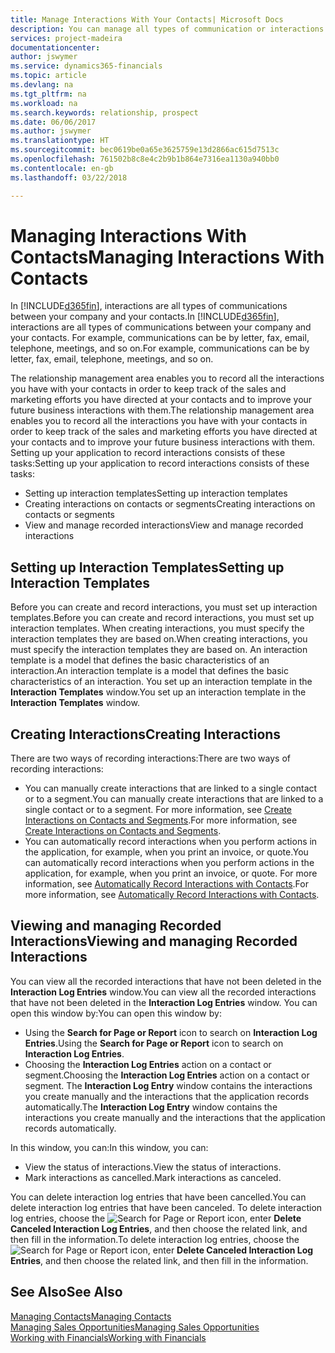 ```yaml
---
title: Manage Interactions With Your Contacts| Microsoft Docs
description: You can manage all types of communication or interactions between your company and your contacts, for example, letters, phone calls, meetings, and so on.
services: project-madeira
documentationcenter: 
author: jswymer
ms.service: dynamics365-financials
ms.topic: article
ms.devlang: na
ms.tgt_pltfrm: na
ms.workload: na
ms.search.keywords: relationship, prospect
ms.date: 06/06/2017
ms.author: jswymer
ms.translationtype: HT
ms.sourcegitcommit: bec0619be0a65e3625759e13d2866ac615d7513c
ms.openlocfilehash: 761502b8c8e4c2b9b1b864e7316ea1130a940bb0
ms.contentlocale: en-gb
ms.lasthandoff: 03/22/2018

---
```

# <a name="managing-interactions-with-contacts"></a><span data-ttu-id="122e5-103">Managing Interactions With Contacts</span><span class="sxs-lookup"><span data-stu-id="122e5-103">Managing Interactions With Contacts</span></span>
<span data-ttu-id="122e5-104">In [!INCLUDE[d365fin](includes/d365fin_md.md)], interactions are all types of communications between your company and your contacts.</span><span class="sxs-lookup"><span data-stu-id="122e5-104">In [!INCLUDE[d365fin](includes/d365fin_md.md)], interactions are all types of communications between your company and your contacts.</span></span> <span data-ttu-id="122e5-105">For example, communications can be by letter, fax, email, telephone, meetings, and so on.</span><span class="sxs-lookup"><span data-stu-id="122e5-105">For example, communications can be by letter, fax, email, telephone, meetings, and so on.</span></span>

<span data-ttu-id="122e5-106">The relationship management area enables you to record all the interactions you have with your contacts in order to keep track of the sales and marketing efforts you have directed at your contacts and to improve your future business interactions with them.</span><span class="sxs-lookup"><span data-stu-id="122e5-106">The relationship management area enables you to record all the interactions you have with your contacts in order to keep track of the sales and marketing efforts you have directed at your contacts and to improve your future business interactions with them.</span></span> <span data-ttu-id="122e5-107">Setting up your application to record interactions consists of these tasks:</span><span class="sxs-lookup"><span data-stu-id="122e5-107">Setting up your application to record interactions consists of these tasks:</span></span>

* <span data-ttu-id="122e5-108">Setting up interaction templates</span><span class="sxs-lookup"><span data-stu-id="122e5-108">Setting up interaction templates</span></span>  
* <span data-ttu-id="122e5-109">Creating interactions on contacts or segments</span><span class="sxs-lookup"><span data-stu-id="122e5-109">Creating interactions on contacts or segments</span></span>  
* <span data-ttu-id="122e5-110">View and manage recorded interactions</span><span class="sxs-lookup"><span data-stu-id="122e5-110">View and manage recorded interactions</span></span>  

##  <a name="setting-up-interaction-templates"></a><span data-ttu-id="122e5-111">Setting up Interaction Templates</span><span class="sxs-lookup"><span data-stu-id="122e5-111">Setting up Interaction Templates</span></span>
<span data-ttu-id="122e5-112">Before you can create and record interactions, you must set up interaction templates.</span><span class="sxs-lookup"><span data-stu-id="122e5-112">Before you can create and record interactions, you must set up interaction templates.</span></span> <span data-ttu-id="122e5-113">When creating interactions, you must specify the interaction templates they are based on.</span><span class="sxs-lookup"><span data-stu-id="122e5-113">When creating interactions, you must specify the interaction templates they are based on.</span></span> <span data-ttu-id="122e5-114">An interaction template is a model that defines the basic characteristics of an interaction.</span><span class="sxs-lookup"><span data-stu-id="122e5-114">An interaction template is a model that defines the basic characteristics of an interaction.</span></span>
<span data-ttu-id="122e5-115">You set up an interaction template in the **Interaction Templates** window.</span><span class="sxs-lookup"><span data-stu-id="122e5-115">You set up an interaction template in the **Interaction Templates** window.</span></span>  

## <a name="creating-interactions"></a><span data-ttu-id="122e5-116">Creating Interactions</span><span class="sxs-lookup"><span data-stu-id="122e5-116">Creating Interactions</span></span>
<span data-ttu-id="122e5-117">There are two ways of recording interactions:</span><span class="sxs-lookup"><span data-stu-id="122e5-117">There are two ways of recording interactions:</span></span>

* <span data-ttu-id="122e5-118">You can manually create interactions that are linked to a single contact or to a segment.</span><span class="sxs-lookup"><span data-stu-id="122e5-118">You can manually create interactions that are linked to a single contact or to a segment.</span></span> <span data-ttu-id="122e5-119">For more information, see [Create Interactions on Contacts and Segments](marketing-how-create-interactions.md).</span><span class="sxs-lookup"><span data-stu-id="122e5-119">For more information, see [Create Interactions on Contacts and Segments](marketing-how-create-interactions.md).</span></span>  
* <span data-ttu-id="122e5-120">You can automatically record interactions when you perform actions in the application, for example, when you print an invoice, or quote.</span><span class="sxs-lookup"><span data-stu-id="122e5-120">You can automatically record interactions when you perform actions in the application, for example, when you print an invoice, or quote.</span></span> <span data-ttu-id="122e5-121">For more information, see [Automatically Record Interactions with Contacts](marketing-auto-record-interactions.md).</span><span class="sxs-lookup"><span data-stu-id="122e5-121">For more information, see [Automatically Record Interactions with Contacts](marketing-auto-record-interactions.md).</span></span>

## <a name="viewing-and-managing-recorded-interactions"></a><span data-ttu-id="122e5-122">Viewing and managing Recorded Interactions</span><span class="sxs-lookup"><span data-stu-id="122e5-122">Viewing and managing Recorded Interactions</span></span>
<span data-ttu-id="122e5-123">You can view all the recorded interactions that have not been deleted in the **Interaction Log Entries** window.</span><span class="sxs-lookup"><span data-stu-id="122e5-123">You can view all the recorded interactions that have not been deleted in the **Interaction Log Entries** window.</span></span> <span data-ttu-id="122e5-124">You can open this window by:</span><span class="sxs-lookup"><span data-stu-id="122e5-124">You can open this window by:</span></span>

* <span data-ttu-id="122e5-125">Using the **Search for Page or Report** icon to search on **Interaction Log Entries**.</span><span class="sxs-lookup"><span data-stu-id="122e5-125">Using the **Search for Page or Report** icon to search on **Interaction Log Entries**.</span></span>
* <span data-ttu-id="122e5-126">Choosing the **Interaction Log Entries** action on a contact or segment.</span><span class="sxs-lookup"><span data-stu-id="122e5-126">Choosing the **Interaction Log Entries** action on a contact or segment.</span></span>
  <span data-ttu-id="122e5-127">The **Interaction Log Entry** window contains the interactions you create manually and the interactions that the application records automatically.</span><span class="sxs-lookup"><span data-stu-id="122e5-127">The **Interaction Log Entry** window contains the interactions you create manually and the interactions that the application records automatically.</span></span>

<span data-ttu-id="122e5-128">In this window, you can:</span><span class="sxs-lookup"><span data-stu-id="122e5-128">In this window, you can:</span></span>

* <span data-ttu-id="122e5-129">View the status of interactions.</span><span class="sxs-lookup"><span data-stu-id="122e5-129">View the status of interactions.</span></span>
* <span data-ttu-id="122e5-130">Mark interactions as cancelled.</span><span class="sxs-lookup"><span data-stu-id="122e5-130">Mark interactions as canceled.</span></span>

<span data-ttu-id="122e5-131">You can delete interaction log entries that have been cancelled.</span><span class="sxs-lookup"><span data-stu-id="122e5-131">You can delete interaction log entries that have been canceled.</span></span> <span data-ttu-id="122e5-132">To delete interaction log entries, choose the ![Search for Page or Report](media/ui-search/search_small.png "Search for Page or Report icon") icon, enter **Delete Canceled Interaction Log Entries**, and then choose the related link, and then fill in the information.</span><span class="sxs-lookup"><span data-stu-id="122e5-132">To delete interaction log entries, choose the ![Search for Page or Report](media/ui-search/search_small.png "Search for Page or Report icon") icon, enter **Delete Canceled Interaction Log Entries**, and then choose the related link, and then fill in the information.</span></span>

## <a name="see-also"></a><span data-ttu-id="122e5-133">See Also</span><span class="sxs-lookup"><span data-stu-id="122e5-133">See Also</span></span>
[<span data-ttu-id="122e5-134">Managing Contacts</span><span class="sxs-lookup"><span data-stu-id="122e5-134">Managing Contacts</span></span>](marketing-contacts.md)  
[<span data-ttu-id="122e5-135">Managing Sales Opportunities</span><span class="sxs-lookup"><span data-stu-id="122e5-135">Managing Sales Opportunities</span></span>](marketing-manage-sales-opportunities.md)  
[<span data-ttu-id="122e5-136">Working with Financials</span><span class="sxs-lookup"><span data-stu-id="122e5-136">Working with Financials</span></span>](ui-work-product.md)  

